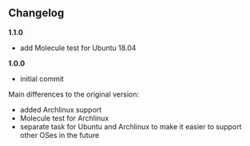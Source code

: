 Changelog
---------

**1.1.0**

- add Molecule test for Ubuntu 18.04

**1.0.0**

- initial commit

Main differences to the original version:

- added Archlinux support
- Molecule test for Archlinux
- separate task for Ubuntu and Archlinux to make it easier to support other OSes in the future
